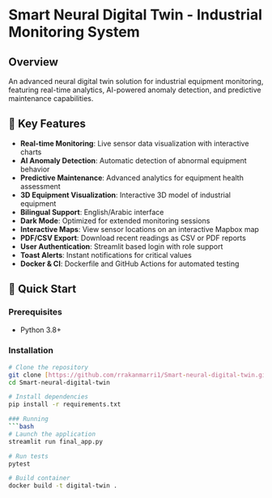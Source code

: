 # Smart Neural Digital Twin - Industrial Monitoring System

## Overview
An advanced neural digital twin solution for industrial equipment monitoring, featuring real-time analytics, AI-powered anomaly detection, and predictive maintenance capabilities.

## 🌟 Key Features
- **Real-time Monitoring**: Live sensor data visualization with interactive charts
- **AI Anomaly Detection**: Automatic detection of abnormal equipment behavior
- **Predictive Maintenance**: Advanced analytics for equipment health assessment
- **3D Equipment Visualization**: Interactive 3D model of industrial equipment
- **Bilingual Support**: English/Arabic interface
- **Dark Mode**: Optimized for extended monitoring sessions
- **Interactive Maps**: View sensor locations on an interactive Mapbox map
- **PDF/CSV Export**: Download recent readings as CSV or PDF reports
- **User Authentication**: Streamlit based login with role support
- **Toast Alerts**: Instant notifications for critical values
- **Docker & CI**: Dockerfile and GitHub Actions for automated testing

## 🚀 Quick Start

### Prerequisites
- Python 3.8+
### Installation
```bash
# Clone the repository
git clone [https://github.com/rrakanmarri1/Smart-neural-digital-twin.git](https://github.com/rrakanmarri1/Smart-neural-digital-twin.git)
cd Smart-neural-digital-twin

# Install dependencies
pip install -r requirements.txt

### Running
```bash
# Launch the application
streamlit run final_app.py

# Run tests
pytest

# Build container
docker build -t digital-twin .
```
